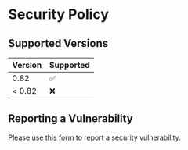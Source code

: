 # Security Policy

## Supported Versions

| Version | Supported          |
|---------| ------------------ |
| 0.82    | :white_check_mark: |
| < 0.82  | :x:                |

## Reporting a Vulnerability

Please use [this form](https://github.com/vacanza/holidays/security/advisories/new) to report a security vulnerability.
